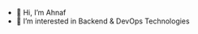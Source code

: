 - 👋 Hi, I’m Ahnaf
- 👀 I’m interested in Backend & DevOps Technologies 

<!---
AhnafZaman192/AhnafZaman192 is a ✨ special ✨ repository because its `README.md` (this file) appears on your GitHub profile.
You can click the Preview link to take a look at your changes.
--->
